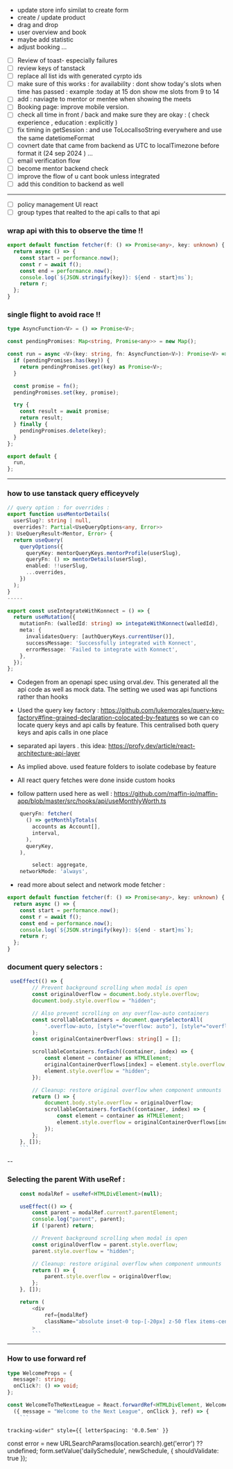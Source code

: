 - update store info similat to create form
- create / update product
- drag and drop
- user overview and book
- maybe add statistic
- adjust booking ...

- [ ] Review of toast- especially failures
- [ ] review keys of tanstack
- [ ] replace all list ids with generated cyrpto ids
- [ ] make sure of this works : for availability : dont show today's slots when time has passed : example :today at 15 don show me slots from 9 to 14
- [ ] add : naviagte to mentor or mentee when showing the meets
- [ ] Booking page: improve mobile version.
- [ ] check all time in front / back and make sure they are okay : ( check experience , education : explicitly )
- [ ] fix timing in getSession : and use ToLocalIsoString everywhere and use the same datetiomeFormat
- [ ] covnert date that came from backend as UTC to localTimezone before format it (24 sep 2024 ) ...
- [ ] email verification flow
- [ ] become mentor backend check
- [ ] improve the flow of u cant book unless integrated
- [ ] add this condition to backend as well

---

- [ ] policy management UI react
- [ ] group types that realted to the api calls to that api

### wrap api with this to observe the time !!

```ts
export default function fetcher(f: () => Promise<any>, key: unknown) {
  return async () => {
    const start = performance.now();
    const r = await f();
    const end = performance.now();
    console.log(`${JSON.stringify(key)}: ${end - start}ms`);
    return r;
  };
}
```

### single flight to avoid race !!

```ts
type AsyncFunction<V> = () => Promise<V>;

const pendingPromises: Map<string, Promise<any>> = new Map();

const run = async <V>(key: string, fn: AsyncFunction<V>): Promise<V> => {
  if (pendingPromises.has(key)) {
    return pendingPromises.get(key) as Promise<V>;
  }

  const promise = fn();
  pendingPromises.set(key, promise);

  try {
    const result = await promise;
    return result;
  } finally {
    pendingPromises.delete(key);
  }
};

export default {
  run,
};
```

---

### how to use tanstack query efficeyvely

```ts
// query option : for overrides :
export function useMentorDetails(
  userSlug?: string | null,
  overrides?: Partial<UseQueryOptions<any, Error>>
): UseQueryResult<Mentor, Error> {
  return useQuery(
    queryOptions({
      queryKey: mentorQueryKeys.mentorProfile(userSlug),
      queryFn: () => mentorDetails(userSlug),
      enabled: !!userSlug,
      ...overrides,
    })
  );
}
-----

export const useIntegrateWithKonnect = () => {
  return useMutation({
    mutationFn: (walledId: string) => integateWithKonnect(walledId),
    meta: {
      invalidatesQuery: [authQueryKeys.currentUser()],
      successMessage: 'Successfully integrated with Konnect',
      errorMessage: 'Failed to integrate with Konnect',
    },
  });
};

```

- Codegen from an openapi spec using orval.dev. This generated all the api code as well as mock data. The setting we used was api functions rather than hooks

- Used the query key factory : https://github.com/lukemorales/query-key-factory#fine-grained-declaration-colocated-by-features so we can co locate query keys and api calls by feature. This centralised both query keys and apis calls in one place

- separated api layers . this idea: https://profy.dev/article/react-architecture-api-layer

- As implied above. used feature folders to isolate codebase by feature

* All react query fetches were done inside custom hooks

* follow pattern used here as well : https://github.com/maffin-io/maffin-app/blob/master/src/hooks/api/useMonthlyWorth.ts

```ts
    queryFn: fetcher(
      () => getMonthlyTotals(
        accounts as Account[],
        interval,
      ),
      queryKey,
    ),

        select: aggregate,
    networkMode: 'always',

```

- read more about select and network mode
  fetcher :

```ts
export default function fetcher(f: () => Promise<any>, key: unknown) {
  return async () => {
    const start = performance.now();
    const r = await f();
    const end = performance.now();
    console.log(`${JSON.stringify(key)}: ${end - start}ms`);
    return r;
  };
}
```

### document query selectors :

````ts
 useEffect(() => {
        // Prevent background scrolling when modal is open
        const originalOverflow = document.body.style.overflow;
        document.body.style.overflow = "hidden";

        // Also prevent scrolling on any overflow-auto containers
        const scrollableContainers = document.querySelectorAll(
            '.overflow-auto, [style*="overflow: auto"], [style*="overflow-auto"]'
        );
        const originalContainerOverflows: string[] = [];

        scrollableContainers.forEach((container, index) => {
            const element = container as HTMLElement;
            originalContainerOverflows[index] = element.style.overflow;
            element.style.overflow = "hidden";
        });

        // Cleanup: restore original overflow when component unmounts
        return () => {
            document.body.style.overflow = originalOverflow;
            scrollableContainers.forEach((container, index) => {
                const element = container as HTMLElement;
                element.style.overflow = originalContainerOverflows[index];
            });
        };
    }, []);
    ```
````

--

### Selecting the parent With useRef :

````ts
    const modalRef = useRef<HTMLDivElement>(null);

    useEffect(() => {
        const parent = modalRef.current?.parentElement;
        console.log("parent", parent);
        if (!parent) return;

        // Prevent background scrolling when modal is open
        const originalOverflow = parent.style.overflow;
        parent.style.overflow = "hidden";

        // Cleanup: restore original overflow when component unmounts
        return () => {
            parent.style.overflow = originalOverflow;
        };
    }, []);

    return (
        <div
            ref={modalRef}
            className="absolute inset-0 top-[-20px] z-50 flex items-center justify-center bg-background/50 backdrop-blur-sm"
        >
        ```
````

---

### How to use forward ref

````ts
type WelcomeProps = {
  message?: string;
  onClick?: () => void;
};

const WelcomeToTheNextLeague = React.forwardRef<HTMLDivElement, WelcomeProps>(
  ({ message = "Welcome to the Next League", onClick }, ref) => {
    ```
````

```spacing :
tracking-wider" style={{ letterSpacing: '0.0.5em' }}
```

const error = new URLSearchParams(location.search).get('error') ?? undefined;
form.setValue('dailySchedule', newSchedule, { shouldValidate: true });
